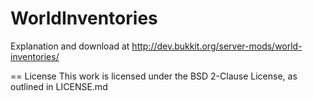 WorldInventories
=======================

Explanation and download at http://dev.bukkit.org/server-mods/world-inventories/

== License
This work is licensed under the BSD 2-Clause License, as outlined in LICENSE.md